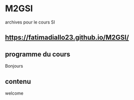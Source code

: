 # M2GSI
archives pour le cours SI
## https://fatimadiallo23.github.io/M2GSI/
## programme du cours
Bonjours
## contenu
welcome
